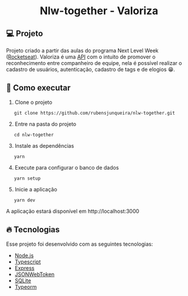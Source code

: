 <h1 align="center">Nlw-together - Valoriza</h1>

## 💻 Projeto
Projeto criado a partir das aulas do programa Next Level Week ([Rocketseat](https://rocketseat.com.br)). Valoriza é uma [API](https://pt.wikipedia.org/wiki/Interface_de_programa%C3%A7%C3%A3o_de_aplica%C3%A7%C3%B5es) com o intuito de promover o reconhecimento entre companheiro de equipe, nela é possível realizar o cadastro de usuários, autenticação, cadastro de tags e de elogios 😁.

## 🚀 Como executar
 1. Clone o projeto
 ```
    git clone https://github.com/rubensjunqueira/nlw-together.git
 ```
 2. Entre na pasta do projeto
 ```
    cd nlw-together
 ```
 3. Instale as dependências
 ```
    yarn
 ```
 4. Execute para configurar o banco de dados
 ```
    yarn setup
 ```
 5. Inicie a aplicação
 ```
    yarn dev
 ```

 A aplicação estará disponível em http://localhost:3000

 ## 🔥 Tecnologias
 Esse projeto foi desenvolvido com as seguintes tecnologias:

- [Node.js](https://nodejs.org/en/)
- [Typescript](https://www.typescriptlang.org/)
- [Express](https://expressjs.com/pt-br/)
- [JSONWebToken](https://github.com/auth0/node-jsonwebtoken#readme)
- [SQLite](https://www.sqlite.org/index.html)
- [Typeorm](https://typeorm.io/#/)